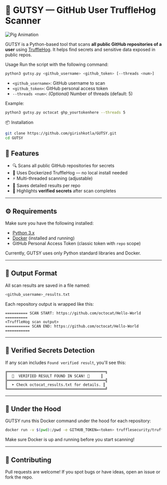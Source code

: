 # 🐷 GUTSY — GitHub User TruffleHog Scanner

![Pig Animation](https://img.freepik.com/free-vector/cute-pigs-holding-wooden-sign_1308-179358.jpg?t=st=1744752213~exp=1744755813~hmac=84b2882d7f3c8d8fd7adc6aa52e99fb9e603196a271a0595c4372581262a1380&w=2000)

GUTSY is a Python-based tool that scans **all public GitHub repositories of a user** using [TruffleHog](https://github.com/trufflesecurity/trufflehog). It helps find secrets and sensitive data exposed in public repos.

Usage
Run the script with the following command:
```bash
python3 gutsy.py <github_username> <github_token> [--threads <num>]
```
- `<github_username>`: GitHub username to scan
- `<github_token>`: GitHub personal access token
- `--threads <num>`: *(Optional)* Number of threads (default: 5)

Example:
```bash
python3 gutsy.py octocat ghp_yourtokenhere --threads 5
````

📦 Installation
```bash
git clone https://github.com/girishkotla/GUTSY.git
cd GUTSY
```



## 🚀 Features

- 🔍 Scans all public GitHub repositories for secrets
- 🐳 Uses Dockerized TruffleHog — no local install needed
- ⚡ Multi-threaded scanning (adjustable)
- 📁 Saves detailed results per repo
- 🎯 Highlights **verified secrets** after scan completes

---

## ⚙️ Requirements

Make sure you have the following installed:

- [Python 3.x](https://www.python.org/downloads/)
- [Docker](https://docs.docker.com/get-docker/) (installed and running)
- GitHub Personal Access Token (classic token with `repo` scope)

Currently, GUTSY uses only Python standard libraries and Docker.

---

## 📁 Output Format

All scan results are saved in a file named:

```bash
<github_username>_results.txt
```

Each repository output is wrapped like this:

```
========== SCAN START: https://github.com/octocat/Hello-World ==========
<TruffleHog scan output>
=========== SCAN END: https://github.com/octocat/Hello-World ===========
```

---

## 🎯 Verified Secrets Detection

If any scan includes `Found verified result`, you'll see this:

```
╔════════════════════════════════════════════╗
║  🎯  VERIFIED RESULT FOUND IN SCAN! 🎯     ║
╠════════════════════════════════════════════╣
║  ➤ Check octocat_results.txt for details. ║
╚════════════════════════════════════════════╝
```

---

## 🐳 Under the Hood

GUTSY runs this Docker command under the hood for each repository:

```bash
docker run -v $(pwd):/pwd -e GITHUB_TOKEN=<token> trufflesecurity/trufflehog github --repo=<repo_url>
```

Make sure Docker is up and running before you start scanning!

---

## 🤝 Contributing

Pull requests are welcome! If you spot bugs or have ideas, open an issue or fork the repo.
